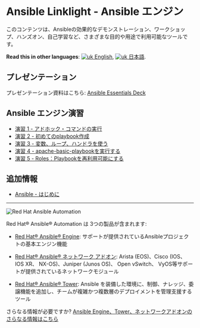 # Ansible Linklight - Ansible エンジン

このコンテンツは、Ansibleの効果的なデモンストレーション、ワークショップ、ハンズオン、自己学習など、さまざまな目的や用途で利用可能なツールです。

**Read this in other languages**: [![uk](../../images/uk.png) English](README.md),  [![uk](../../images/japan.png) 日本語](README.ja.md).

## プレゼンテーション

プレゼンテーション資料はこちら:
[Ansible Essentials Deck](../../decks/ansible-essentials.html)

## Ansible エンジン演習

 - [演習 1 - アドホック・コマンドの実行](1-adhoc)
 - [演習 2 - 初めてのplaybook作成](2-playbook)
 - [演習 3 - 変数、ループ、ハンドラを使う](3-variables)
 - [演習 4 - apache-basic-playbookを実行する](4-runplaybook)
 - [演習 5 - Roles：Playbookを再利用可能にする](5-role)

## 追加情報
 - [Ansible - はじめに](http://docs.ansible.com/ansible/latest/intro_getting_started.html)

---
![Red Hat Ansible Automation](../../images/rh-ansible-automation.png)

Red Hat® Ansible® Automation は 3つの製品が含まれます:

- [Red Hat® Ansible® Engine](https://www.ansible.com/ansible-engine): サポートが提供されているAnsibleプロジェクトの基本エンジン機能

- [Red Hat® Ansible® ネットワーク アドオン](https://www.ansible.com/ansible-engine): Arista (EOS)、Cisco (IOS、IOS XR、 NX-OS)、Juniper (Junos OS)、 Open vSwitch、 VyOS等サポートが提供されているネットワークモジュール

- [Red Hat® Ansible® Tower](https://www.ansible.com/tower): Ansible を装備した環境に、制御、ナレッジ、委譲機能を追加し、チームが複雑かつ複数層のデプロイメントを管理支援するツール

さらなる情報が必要ですか?
[Ansible Engine、Tower、ネットワークアドオンのさらなる情報はこちら](https://www.ansible.com/blog/red-hat-ansible-automation-engine-vs-tower)
